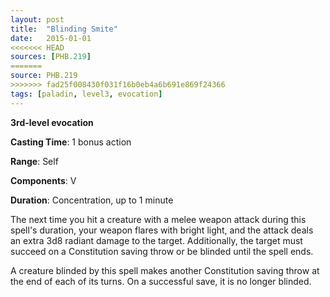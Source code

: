 ```yaml
---
layout: post
title:  "Blinding Smite"
date:   2015-01-01
<<<<<<< HEAD
sources: [PHB.219]
=======
source: PHB.219
>>>>>>> fad25f008430f031f16b0eb4a6b691e869f24366
tags: [paladin, level3, evocation]
---
```


**3rd-level evocation**

**Casting Time**: 1 bonus action

**Range**: Self

**Components**: V

**Duration**: Concentration, up to 1 minute

The next time you hit a creature with a melee weapon attack during this spell's duration, your weapon flares with bright light, and the attack deals an extra 3d8 radiant damage to the target. Additionally, the target must succeed on a Constitution saving throw or be blinded until the spell ends.

A creature blinded by this spell makes another Constitution saving throw at the end of each of its turns. On a successful save, it is no longer blinded.
